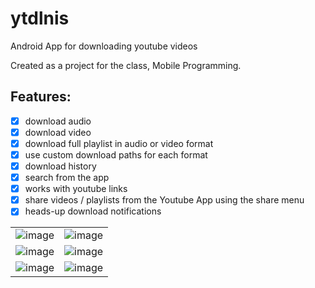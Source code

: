 # ytdlnis
Android App for downloading youtube videos

Created as a project for the class, Mobile Programming.

Features:
---
- [x] download audio  
- [x] download video
- [x] download full playlist in audio or video format
- [x] use custom download paths for each format
- [x] download history
- [x] search from the app
- [x] works with youtube links
- [x] share videos / playlists from the Youtube App using the share menu
- [x] heads-up download notifications

| | |
|:-------------------------:|:-------------------------:|
|![image](https://user-images.githubusercontent.com/64997243/185808455-0b04f573-afe5-43d8-b6c8-6481b799e474.png)|![image](https://user-images.githubusercontent.com/64997243/185808467-7fcc9938-f124-45c1-8b29-3384269fb693.png)|
![image](https://user-images.githubusercontent.com/64997243/185808474-5df57756-6e27-4c03-9870-3c47f782bfb9.png)|![image](https://user-images.githubusercontent.com/64997243/185808477-073a8ea8-70ae-4702-9865-317149f2bb25.png)|
![image](https://user-images.githubusercontent.com/64997243/185808483-9b5e62c3-f28b-4bfb-9caf-adbb899ce702.png)|![image](https://user-images.githubusercontent.com/64997243/185808495-9930312c-34df-43f1-b7f3-e519d1231c09.png)|


